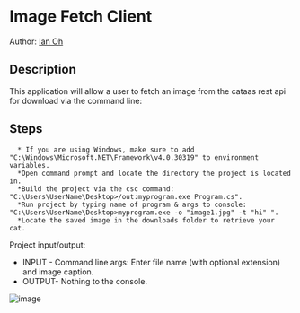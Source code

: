 # Image Fetch Client
 Author: [Ian Oh](https://github.com/ianCSMajor)
 
## Description
This application will allow a user to fetch an image from the cataas rest api for download via the command line:

## Steps
      * If you are using Windows, make sure to add "C:\Windows\Microsoft.NET\Framework\v4.0.30319" to environment variables. 
      *Open command prompt and locate the directory the project is located in.
      *Build the project via the csc command: "C:\Users\UserName\Desktop>/out:myprogram.exe Program.cs".
      *Run project by typing name of program & args to console: "C:\Users\UserName\Desktop>myprogram.exe -o "image1.jpg" -t "hi" ".
      *Locate the saved image in the downloads folder to retrieve your cat. 

Project input/output:
* INPUT - Command line args: Enter file name (with optional extension) and image caption.
* OUTPUT- Nothing to the console. 

![image](https://user-images.githubusercontent.com/57507406/190498659-2bb34c54-df61-4437-b8d5-651d64ace18a.png)

 
